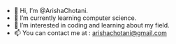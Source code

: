 - 👋 Hi, I’m @ArishaChotani.
- 🌱 I’m currently learning computer science.
- 👀 I’m interested in coding and learning about my field.
- 📫 You can contact me at : arishachotani@gmail.com

<!---
ArishaChotani/ArishaChotani is a ✨ special ✨ repository because its `README.md` (this file) appears on your GitHub profile.
You can click the Preview link to take a look at your changes.
--->
